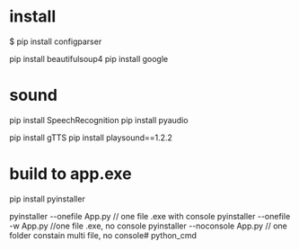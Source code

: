 # install
$ pip install configparser

pip install beautifulsoup4
pip install google

# sound
pip install SpeechRecognition
pip install pyaudio

pip install gTTS
pip install playsound==1.2.2

# build to app.exe
pip install pyinstaller

pyinstaller --onefile App.py // one file .exe with console
pyinstaller --onefile -w App.py //one file .exe, no console
pyinstaller --noconsole App.py // one folder constain multi file, no console# python_cmd


